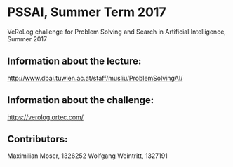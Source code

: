 # PSSAI, Summer Term 2017
VeRoLog challenge for Problem Solving and Search in Artificial Intelligence, Summer 2017

## Information about the lecture:
http://www.dbai.tuwien.ac.at/staff/musliu/ProblemSolvingAI/

## Information about the challenge:
https://verolog.ortec.com/

## Contributors:
Maximilian Moser, 1326252
Wolfgang Weintritt, 1327191

